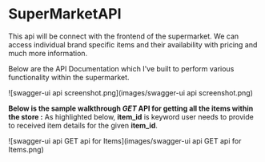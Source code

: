 # SuperMarketAPI
This api will be connect with the frontend of the supermarket. We can access individual brand specific items and their availability with pricing and much more information.

Below are the API Documentation which I've built to perform various functionality within the supermarket.

![swagger-ui api screenshot.png](images/swagger-ui api screenshot.png)

**Below is the sample walkthrough *GET* API for getting all the items within the store :**
As highlighted below, **item_id** is keyword user needs to provide to received item details for the given **item_id**.

![swagger-ui api GET api for Items](images/swagger-ui api GET api for Items.png)
